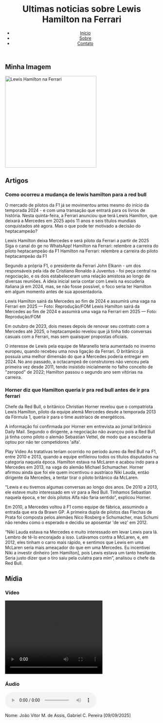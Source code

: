 <!DOCTYPE html>
<html lang="pt-br">
<head>
    <meta charset="UTF-8">
    <meta name="viewport" content="width=device-width, initial-scale=1.0">
    <title>Noticias F1</title>
</head>
<body>
    <header>
        <h1>Ultimas noticias sobre Lewis Hamilton na Ferrari</h1>
        <nav>
            <ul>
                <li><a href="#">Início</a></li>
                <li><a href="#">Sobre</a></li>
                <li><a href="#">Contato</a></li>
            </ul>
        </nav>
    </header>
    <main>
        <section>
            <h2>Minha Imagem</h2>
            <img src="https://i.pinimg.com/736x/52/66/a2/5266a2b6c1496044d38c678f68547049.jpg" alt="Lewis Hamilton na Ferrari" width="300">
        </section>
        <section>
            <h2>Artigos</h2>
            <article>
                <h3>Como ocorreu a mudança de lewis hamilton para a red bull</h3>
                <p>O mercado de pilotos da F1 já se movimentou antes mesmo do início da temporada 2024 - e com uma transação que entrará para os livros de história. Nesta quinta-feira, a Ferrari anunciou que terá Lewis Hamilton, que deixará a Mercedes em 2025 após 11 anos e seis títulos mundiais conquistados até agora. Mas o que pode ter motivado a decisão do heptacampeão?

Lewis Hamilton deixa Mercedes e será piloto da Ferrari a partir de 2025
Siga o canal do ge no WhatsApp!
Hamilton na Ferrari: relembre a carreira do piloto heptacampeão da F1
Hamilton na Ferrari: relembre a carreira do piloto heptacampeão da F1

Segundo a própria F1, o presidente da Ferrari John Elkann - um dos responsáveis pela ida de Cristiano Ronaldo à Juventus - foi peça central na negociação, e os dois estabeleceram uma relação amistosa ao longo de diversas reuniões. A ideia inicial seria contar com Lewis na escuderia italiana já em 2024, mas, se não fosse possível, o foco seria ter Hamilton em algum momento antes de sua aposentadoria.


Lewis Hamilton sairá da Mercedes ao fim de 2024 e assumirá uma vaga na Ferrari em 2025 — Foto: Reprodução/FOM
Lewis Hamilton sairá da Mercedes ao fim de 2024 e assumirá uma vaga na Ferrari em 2025 — Foto: Reprodução/FOM

Em outubro de 2023, dois meses depois de renovar seu contrato com a Mercedes até 2025, o heptacampeão revelou que já tinha tido conversas casuais com a Ferrari, mas sem quaisquer propostas oficiais.

O interesse de Lewis pela equipe de Maranello teria aumentado no inverno europeu, quando recebeu uma nova ligação da Ferrari. O britânico já possuía uma melhor dimensão do que a Mercedes poderia entregar em 2024. No ano passado, a octacampeã de construtores não venceu pela primeira vez desde 2011, tendo insistido inicialmente no falho conceito de "zeropod" de 2022; Hamilton passou o segundo ano sem vitórias na carreira.</p>
            </article>
            <article>
                <h3>Horner diz que Hamilton queria ir pra red bull antes de ir pra ferrari</h3>
                <p>Chefe da Red Bull, o britânico Christian Horner revelou que o compatriota Lewis Hamilton, piloto da equipe alemã Mercedes desde a temporada 2013 da Fórmula 1, queria ir para o time austríaco de energéticos.

A informação foi confirmada por Horner em entrevista ao jornal britânico Daily Mail. Segundo o dirigente, a negociação não avançou pois a Red Bull já tinha como piloto o alemão Sebastian Vettel, de modo que a escuderia optou por não ter competidores 'alfa'.

Play Video
As tratativas teriam ocorrido no período áureo da Red Bull na F1, entre 2010 e 2013, quando a equipe enfileirou todos os títulos disputados na categoria naquela época. Hamilton estava na McLaren e acabou indo para a Mercedes em 2013, na vaga do alemão Michael Schumacher. Horner afirmou ainda que foi ele quem incentivou o austríaco Niki Lauda, então dirigente da Mercedes, a tentar tirar o piloto britânico da McLaren. 

“Lewis e eu tivemos algumas conversas ao longo dos anos. De 2010 a 2013, ele esteve muito interessado em vir para a Red Bull. Tínhamos Sebastian naquela época, e ter dois pilotos Alfa não faria sentido”, explicou Horner.

Em 2010, a Mercedes voltou à F1 como equipe de fábrica, assumindo a entrada que era da Brawn GP. A primeira dupla de pilotos das Flechas de Prata foi composta pelos alemães Nico Rosberg e Schumacher, mas Schumi não rendeu como o esperado e decidiu se aposentar 'de vez' em 2012.

“Niki Lauda estava na Mercedes e muito interessado em levar Lewis para lá. Lembro de tê-lo encorajado a isso. Lutávamos contra a McLaren, e, em 2012, eles tinham o carro mais rápido, e sentimos que Lewis em uma McLaren seria mais ameaçador do que em uma Mercedes. Eu incentivei Niki a investir dinheiro [em Hamilton], pois Lewis estava um tanto hesitante. Seria justo dizer que o tiro saiu pela culatra para mim”, analisou o chefe da Red Bull.</p>
            </article>
        </section>
        <section>
            <h2>Mídia</h2>
            <h3>Vídeo</h3>
            <video width="320" height="240" controls>
                <source src="https://www.youtube.com/embed/-21vEM9bfCU" type="video/mp4">
                Seu navegador não suporta vídeos em HTML5.
            </video>
            <h3>Áudio</h3>
            <audio controls>
                <source src="https://youtu.be/-21vEM9bfCU" type="audio/mpeg">
                Seu navegador não suporta áudio em HTML5.
            </audio>
        </section>
    </main>
    <footer>
        <p>Nome: João Vitor M. de Assis, Gabriel C. Pereira [09/09/2025]</p>
    </footer>

</body>
</html>

